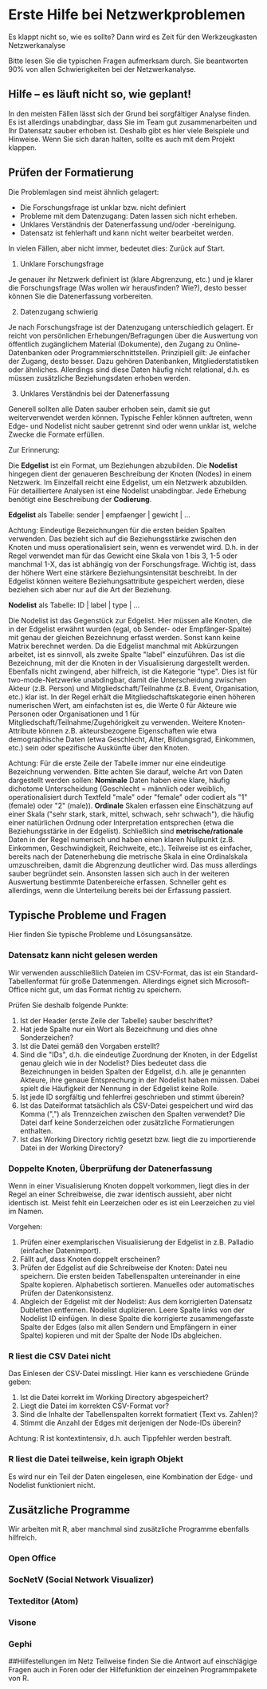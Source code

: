 # Erste Hilfe bei Netzwerkproblemen
Es klappt nicht so, wie es sollte? Dann wird es Zeit für den Werkzeugkasten Netzwerkanalyse

Bitte lesen Sie die typischen Fragen aufmerksam durch. Sie beantworten 90% von allen Schwierigkeiten bei der Netzwerkanalyse.

## Hilfe – es läuft nicht so, wie geplant!
In den meisten Fällen lässt sich der Grund bei sorgfältiger Analyse finden. Es ist allerdings unabdingbar, dass Sie im Team gut zusammenarbeiten und Ihr Datensatz sauber erhoben ist. Deshalb gibt es hier viele Beispiele und Hinweise. Wenn Sie sich daran halten, sollte es auch mit dem Projekt klappen.

## Prüfen der Formatierung
Die Problemlagen sind meist ähnlich gelagert:

* Die Forschungsfrage ist unklar bzw. nicht definiert
* Probleme mit dem Datenzugang: Daten lassen sich nicht erheben.
* Unklares Verständnis der Datenerfassung und/oder -bereinigung.
* Datensatz ist fehlerhaft und kann nicht weiter bearbeitet werden.

In vielen Fällen, aber nicht immer, bedeutet dies: Zurück auf Start.

1. Unklare Forschungsfrage

Je genauer ihr Netzwerk definiert ist (klare Abgrenzung, etc.) und je klarer die Forschungsfrage (Was wollen wir herausfinden? Wie?), desto besser können Sie die Datenerfassung vorbereiten.

2. Datenzugang schwierig

Je nach Forschungsfrage ist der Datenzugang unterschiedlich gelagert. Er reicht von persönlichen Erhebungen/Befragungen über die Auswertung von öffentlich zugänglichem Material (Dokumente), den Zugang zu Online-Datenbanken oder Programmierschnittstellen. Prinzipiell gilt: Je einfacher der Zugang, desto besser. Dazu gehören Datenbanken, Mitgliederstatistiken oder ähnliches. Allerdings sind diese Daten häufig nicht relational, d.h. es müssen zusätzliche Beziehungsdaten erhoben werden.

3. Unklares Verständnis bei der Datenerfassung

Generell sollten alle Daten sauber erhoben sein, damit sie gut weiterverwendet werden können. Typische Fehler können auftreten, wenn Edge- und Nodelist nicht sauber getrennt sind oder wenn unklar ist, welche Zwecke die Formate erfüllen.

Zur Erinnerung:

Die **Edgelist** ist ein Format, um Beziehungen abzubilden. Die **Nodelist** hingegen dient der genaueren Beschreibung der Knoten (Nodes) in einem Netzwerk. Im Einzelfall reicht eine Edgelist, um ein Netzwerk abzubilden. Für detailliertere Analysen ist eine Nodelist unabdingbar. Jede Erhebung benötigt eine Beschreibung der **Codierung**.

**Edgelist** als Tabelle: sender | empfaenger | gewicht | ...

Achtung: Eindeutige Bezeichnungen für die ersten beiden Spalten verwenden. Das bezieht sich auf die Beziehungsstärke zwischen den Knoten und muss operationalisiert sein, wenn es verwendet wird. D.h. in der Regel verwendet man für das Gewicht eine Skala von 1 bis 3, 1-5 oder manchmal 1-X, das ist abhängig von der Forschungsfrage. Wichtig ist, dass der höhere Wert eine stärkere Beziehungsintensität beschreibt. In der Edgelist können weitere Beziehungsattribute gespeichert werden, diese beziehen sich aber nur auf die Art der Beziehung.

**Nodelist** als Tabelle: ID | label | type | ...

Die Nodelist ist das Gegenstück zur Edgelist. Hier müssen alle Knoten, die in der Edgelist erwähnt wurden (egal, ob Sender- oder Empfänger-Spalte) mit genau der gleichen Bezeichnung erfasst werden. Sonst kann keine Matrix berechnet werden. Da die Edgelist manchmal mit Abkürzungen arbeitet, ist es sinnvoll, als zweite Spalte "label" einzuführen. Das ist die Bezeichnung, mit der die Knoten in der Visualisierung dargestellt werden. Ebenfalls nicht zwingend, aber hilfreich, ist die Kategorie "type". Dies ist für two-mode-Netzwerke unabdingbar, damit die Unterscheidung zwischen Akteur (z.B. Person) und Mitgliedschaft/Teilnahme (z.B. Event, Organisation, etc.) klar ist. In der Regel erhält die Mitgliedschaftskategorie einen höheren numerischen Wert, am einfachsten ist es, die Werte 0 für Akteure wie Personen oder Organisationen und 1 für Mitgliedschaft/Teilnahme/Zugehörigkeit zu verwenden. Weitere Knoten-Attribute können z.B. akteursbezogene Eigenschaften wie etwa demographische Daten (etwa Geschlecht, Alter, Bildungsgrad, Einkommen, etc.) sein oder spezifische Auskünfte über den Knoten.

Achtung: Für die erste Zeile der Tabelle immer nur eine eindeutige Bezeichnung verwenden. Bitte achten Sie darauf, welche Art von Daten dargestellt werden sollen: **Nominale** Daten haben eine klare, häufig dichotome Unterscheidung (Geschlecht = männlich oder weiblich, operationalisiert durch Textfeld "male" oder "female" oder codiert als "1" (female) oder "2" (male)). **Ordinale** Skalen erfassen eine Einschätzung auf einer Skala ("sehr stark, stark, mittel, schwach, sehr schwach"), die häufig einer natürlichen Ordnung oder Interpretation entsprechen (etwa die Beziehungsstärke in der Edgelist). Schließlich sind **metrische/rationale** Daten in der Regel numerisch und haben einen klaren Nullpunkt (z.B. Einkommen, Geschwindigkeit, Reichweite, etc.). Teilweise ist es einfacher, bereits nach der Datenerhebung die metrische Skala in eine Ordinalskala umzuschreiben, damit die Abgrenzung deutlicher wird. Das muss allerdings sauber begründet sein. Ansonsten lassen sich auch in der weiteren Auswertung bestimmte Datenbereiche erfassen. Schneller geht es allerdings, wenn die Unterteilung bereits bei der Erfassung passiert.

## Typische Probleme und Fragen
Hier finden Sie typische Probleme und Lösungsansätze.

### Datensatz kann nicht gelesen werden
Wir verwenden ausschließlich Dateien im CSV-Format, das ist ein Standard-Tabellenformat für große Datenmengen. Allerdings eignet sich Microsoft-Office nicht gut, um das Format richtig zu speichern.

Prüfen Sie deshalb folgende Punkte:

1. Ist der Header (erste Zeile der Tabelle) sauber beschriftet?
2. Hat jede Spalte nur ein Wort als Bezeichnung und dies ohne Sonderzeichen?
3. Ist die Datei gemäß den Vorgaben erstellt?
4. Sind die "IDs", d.h. die eindeutige Zuordnung der Knoten, in der Edgelist genau gleich wie in der Nodelist? Dies bedeutet dass die Bezeichnungen in beiden Spalten der Edgelist, d.h. alle je genannten Akteure, ihre genaue Entsprechung in der Nodelist haben müssen. Dabei spielt die Häufigkeit der Nennung in der Edgelist keine Rolle.
5. Ist jede ID sorgfältig und fehlerfrei geschrieben und stimmt überein?
6. Ist das Dateiformat tatsächlich als CSV-Datei gespeichert und wird das Komma (",") als Trennzeichen zwischen den Spalten verwendet? Die Datei darf keine Sonderzeichen oder zusätzliche Formatierungen enthalten.
7. Ist das Working Directory richtig gesetzt bzw. liegt die zu importierende Datei in der Working Directory?

### Doppelte Knoten, Überprüfung der Datenerfassung
Wenn in einer Visualisierung Knoten doppelt vorkommen, liegt dies in der Regel an einer Schreibweise, die zwar identisch aussieht, aber nicht identisch ist. Meist fehlt ein Leerzeichen oder es ist ein Leerzeichen zu viel im Namen.

Vorgehen:

1. Prüfen einer exemplarischen Visualisierung der Edgelist in z.B. Palladio (einfacher Datenimport).
2. Fällt auf, dass Knoten doppelt erscheinen?
3. Prüfen der Edgelist auf die Schreibweise der Knoten: Datei neu speichern. Die ersten beiden Tabellenspalten untereinander in eine Spalte kopieren. Alphabetisch sortieren. Manuelles oder automatisches Prüfen der Datenkonsistenz.
4. Abgleich der Edgelist mit der Nodelist: Aus dem korrigierten Datensatz Dubletten entfernen. Nodelist duplizieren. Leere Spalte links von der Nodelist ID einfügen. In diese Spalte die korrigierte zusammengefasste Spalte der Edges (also mit allen Sendern und Empfängern in einer Spalte) kopieren und mit der Spalte der Node IDs abgleichen.

### R liest die CSV Datei nicht
Das Einlesen der CSV-Datei misslingt. Hier kann es verschiedene Gründe geben:

1. Ist die Datei korrekt im Working Directory abgespeichert?
2. Liegt die Datei im korrekten CSV-Format vor?
3. Sind die Inhalte der Tabellenspalten korrekt formatiert (Text vs. Zahlen)?
4. Stimmt die Anzahl der Edges mit derjenigen der Node-IDs überein?

Achtung: R ist kontextintensiv, d.h. auch Tippfehler werden bestraft.

### R liest die Datei teilweise, kein igraph Objekt
Es wird nur ein Teil der Daten eingelesen, eine Kombination der Edge- und Nodelist funktioniert nicht.

## Zusätzliche Programme
Wir arbeiten mit R, aber manchmal sind zusätzliche Programme ebenfalls hilfreich.

### Open Office

### SocNetV (Social Network Visualizer)

### Texteditor (Atom)

### Visone

### Gephi

##Hilfestellungen im Netz
Teilweise finden Sie die Antwort auf einschlägige Fragen auch in Foren oder der Hilfefunktion der einzelnen Programmpakete von R.
